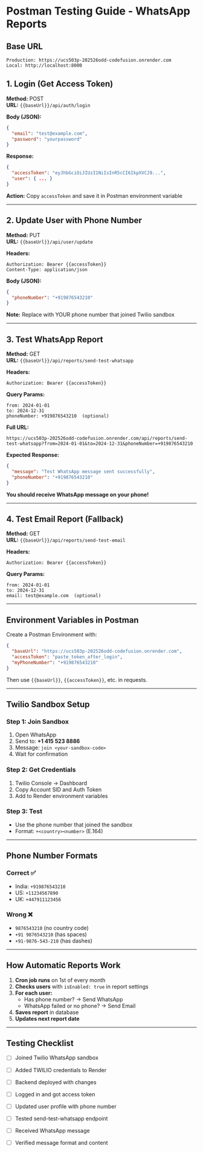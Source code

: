 # Postman Testing Guide - WhatsApp Reports

## Base URL
```
Production: https://ucs503p-202526odd-codefusion.onrender.com
Local: http://localhost:8000
```

## 1. Login (Get Access Token)

**Method:** POST  
**URL:** `{{baseUrl}}/api/auth/login`

**Body (JSON):**
```json
{
  "email": "test@example.com",
  "password": "yourpassword"
}
```

**Response:**
```json
{
  "accessToken": "eyJhbGciOiJIUzI1NiIsInR5cCI6IkpXVCJ9...",
  "user": { ... }
}
```

**Action:** Copy `accessToken` and save it in Postman environment variable

---

## 2. Update User with Phone Number

**Method:** PUT  
**URL:** `{{baseUrl}}/api/user/update`

**Headers:**
```
Authorization: Bearer {{accessToken}}
Content-Type: application/json
```

**Body (JSON):**
```json
{
  "phoneNumber": "+919876543210"
}
```

**Note:** Replace with YOUR phone number that joined Twilio sandbox

---

## 3. Test WhatsApp Report

**Method:** GET  
**URL:** `{{baseUrl}}/api/reports/send-test-whatsapp`

**Headers:**
```
Authorization: Bearer {{accessToken}}
```

**Query Params:**
```
from: 2024-01-01
to: 2024-12-31
phoneNumber: +919876543210  (optional)
```

**Full URL:**
```
https://ucs503p-202526odd-codefusion.onrender.com/api/reports/send-test-whatsapp?from=2024-01-01&to=2024-12-31&phoneNumber=+919876543210
```

**Expected Response:**
```json
{
  "message": "Test WhatsApp message sent successfully",
  "phoneNumber": "+919876543210"
}
```

**You should receive WhatsApp message on your phone!**

---

## 4. Test Email Report (Fallback)

**Method:** GET  
**URL:** `{{baseUrl}}/api/reports/send-test-email`

**Headers:**
```
Authorization: Bearer {{accessToken}}
```

**Query Params:**
```
from: 2024-01-01
to: 2024-12-31
email: test@example.com  (optional)
```

---

## Environment Variables in Postman

Create a Postman Environment with:

```json
{
  "baseUrl": "https://ucs503p-202526odd-codefusion.onrender.com",
  "accessToken": "paste_token_after_login",
  "myPhoneNumber": "+919876543210"
}
```

Then use `{{baseUrl}}`, `{{accessToken}}`, etc. in requests.

---

## Twilio Sandbox Setup

### Step 1: Join Sandbox
1. Open WhatsApp
2. Send to: **+1 415 523 8886**
3. Message: `join <your-sandbox-code>`
4. Wait for confirmation

### Step 2: Get Credentials
1. Twilio Console → Dashboard
2. Copy Account SID and Auth Token
3. Add to Render environment variables

### Step 3: Test
- Use the phone number that joined the sandbox
- Format: `+<country><number>` (E.164)

---

## Phone Number Formats

### Correct ✅
- India: `+919876543210`
- US: `+11234567890`
- UK: `+447911123456`

### Wrong ❌
- `9876543210` (no country code)
- `+91 9876543210` (has spaces)
- `+91-9876-543-210` (has dashes)

---

## How Automatic Reports Work

1. **Cron job runs** on 1st of every month
2. **Checks users** with `isEnabled: true` in report settings
3. **For each user:**
   - Has phone number? → Send WhatsApp
   - WhatsApp failed or no phone? → Send Email
4. **Saves report** in database
5. **Updates next report date**

---

## Testing Checklist

- [ ] Joined Twilio WhatsApp sandbox
- [ ] Added TWILIO credentials to Render
- [ ] Backend deployed with changes
- [ ] Logged in and got access token
- [ ] Updated user profile with phone number
- [ ] Tested send-test-whatsapp endpoint
- [ ] Received WhatsApp message
- [ ] Verified message format and content

